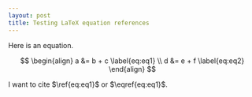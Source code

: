 ```yaml
---
layout: post
title: Testing LaTeX equation references
---
```


Here is an equation.

$$
\begin{align}
a &= b + c \label{eq:eq1} \\
d &= e + f \label{eq:eq2}
\end{align}
$$

I want to cite $\ref{eq:eq1}$ or $\eqref{eq:eq1}$.
